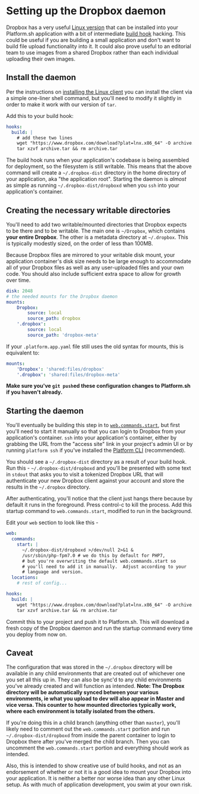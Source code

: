 # Setting up the Dropbox daemon

Dropbox has a very useful [Linux version](https://www.dropbox.com/install-linux) that can be installed into your Platform.sh application with a bit of intermediate [build hook](/configuration/app-containers.html#hooks) hacking.  This could be useful if you are building a small application and don't want to build file upload functionality into it.  It could also prove useful to an editorial team to use images from a shared Dropbox rather than each individual uploading their own images.  

## Install the daemon

Per the instructions on [installing the Linux client](https://www.dropbox.com/install-linux) you can install the client via a simple one-liner shell command, but you'll need to modify it slightly in order to make it work with our version of `tar`.

Add this to your build hook:

```yaml
hooks:
  build: |
    # add these two lines
    wget "https://www.dropbox.com/download?plat=lnx.x86_64" -O archive.tar
    tar xzvf archive.tar && rm archive.tar
```

The build hook runs when your application's codebase is being assembled for deployment, so the filesystem is still writable.  This means that the above command will create a `~/.dropbox-dist` directory in the home directory of your application, aka "the application root".  Starting the daemon is _almost_ as simple as running `~/.dropbox-dist/dropboxd` when you `ssh` into your application's container.

## Creating the necessary writable directories

You'll need to add two writable/mounted directories that Dropbox expects to be there and to be writable.  The main one is `~/Dropbox`, which contains **your entire Dropbox**.  The other is a metadata directory at `~/.dropbox`.  This is typically modestly sized, on the order of less than 100MB.  

Because Dropbox files are mirrored to your writable disk mount, your application container's disk size needs to be large enough to accommodate all of your Dropbox files as well as any user-uploaded files and your own code. You should also include sufficient extra space to allow for growth over time.

```yaml
disk: 2048
# the needed mounts for the Dropbox daemon
mounts:
    Dropbox:
        source: local
        source_path: dropbox
    '.dropbox':
        source: local
        source_path: 'dropbox-meta'
```

If your `.platform.app.yaml` file still uses the old syntax for mounts, this is equivalent to:

```yaml
mounts:
    'Dropbox': 'shared:files/dropbox'
    '.dropbox': 'shared:files/dropbox-meta'
```

**Make sure you've `git push`ed these configuration changes to Platform.sh if you haven't already.**

## Starting the daemon

You'll eventually be building this step in to [`web.commands.start`](/configuration/app-containers.html#commands), but first you'll need to start it manually so that you can login to Dropbox from your application's container.  `ssh` into your application's container, either by grabbing the URL from the "access site" link in your project's admin UI or by running `platform ssh` if you've installed the [Platform CLI](/gettingstarted/cli.md) (recommended).

You should see a `~/.dropbox-dist` directory as a result of your build hook.  Run this - `~/.dropbox-dist/dropboxd` and you'll be presented with some text in `stdout` that asks you to visit a tokenized Dropbox URL that will authenticate your new Dropbox client against your account and store the results in the `~/.dropbox` directory.

After authenticating, you'll notice that the client just hangs there because by default it runs in the foreground.  Press control-c to kill the process.  Add this startup command to `web.commands.start`, modified to run in the background.

Edit your `web` section to look like this -

```yaml
web:
  commands:
    start: |
      ~/.dropbox-dist/dropboxd >/dev/null 2>&1 &
      /usr/sbin/php-fpm7.0 # we do this by default for PHP7,
      # but you're overwriting the default web.commands.start so
      # you'll need to add it in manually.  Adjust according to your 
      # language and version.
  locations:
    # rest of config...

hooks:
  build: |
    wget "https://www.dropbox.com/download?plat=lnx.x86_64" -O archive.tar
    tar xzvf archive.tar && rm archive.tar
```

Commit this to your project and push it to Platform.sh.  This will download a fresh copy of the Dropbox daemon and run the startup command every time you deploy from now on.

## Caveat

The configuration that was stored in the `~/.dropbox` directory will be available in any child environments that are created out of whichever one you set all this up in.  They can also be sync'd to any child environments you've already created and will function as intended.  **Note: The Dropbox directory will be automatically synced between your various environments, ie what you upload to dev will also appear in Master and vice versa.  This counter to how mounted directories typically work, where each environment is totally isolated from the others.**

If you're doing this in a child branch (anything other than `master`), you'll likely need to comment out the `web.commands.start` portion and run `~/.dropbox-dist/dropboxd` from inside the parent container to login to Dropbox there after you've merged the child branch.  Then you can uncomment the `web.commands.start` portion and everything should work as intended.

Also, this is intended to show creative use of build hooks, and not as an endorsement of whether or not it is a good idea to mount your Dropbox into your application.  It is neither a better nor worse idea than any other Linux setup.  As with much of application development, you swim at your own risk.
